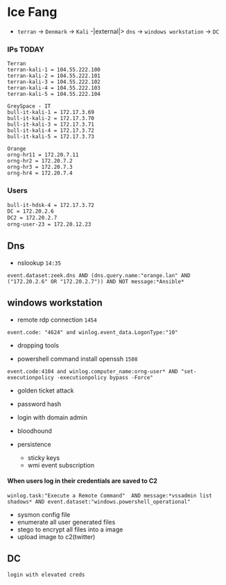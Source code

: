 # Ice Fang

- `terran` -> `Denmark` -> `Kali` -|external|> `dns` -> `windows workstation` -> `DC`

### IPs TODAY

```
Terran
terran-kali-1 = 104.55.222.100
terran-kali-2 = 104.55.222.101
terran-kali-3 = 104.55.222.102
terran-kali-4 = 104.55.222.103
terran-kali-5 = 104.55.222.104

GreySpace - IT
bull-it-kali-1 = 172.17.3.69
bull-it-kali-2 = 172.17.3.70
bull-it-kali-3 = 172.17.3.71
bull-it-kali-4 = 172.17.3.72
bull-it-kali-5 = 172.17.3.73

Orange
orng-hr11 = 172.20.7.11
orng-hr2 = 172.20.7.2
orng-hr3 = 172.20.7.3
orng-hr4 = 172.20.7.4
```

### Users

```bash
bull-it-hdsk-4 = 172.17.3.72
DC = 172.20.2.6
DC2 = 172.20.2.7
orng-user-23 = 172.20.12.23
```

## Dns

- nslookup `14:35`

```kql
event.dataset:zeek.dns AND (dns.query.name:"orange.lan" AND ("172.20.2.6" OR "172.20.2.7")) AND NOT message:*Ansible*
```

## windows workstation

- remote rdp connection `1454`

```kql
event.code: "4624" and winlog.event_data.LogonType:"10"
```

- dropping tools

- powershell command install openssh `1508`

```kql
event.code:4104 and winlog.computer_name:orng-user* AND "set-executionpolicy -executionpolicy bypass -Force"
```

- golden ticket attack


- password hash
- login with domain admin

- bloodhound

- persistence
  - sticky keys
  - wmi event subscription

#### When users log in their credentials are saved to C2

```kql
winlog.task:"Execute a Remote Command"  AND message:*vssadmin list shadows* AND event.dataset:"windows.powershell_operational" 
```

- sysmon config file
- enumerate all user generated files
- stego to encrypt all files into a image
- upload image to c2(twitter)

## DC

`login with elevated creds`
